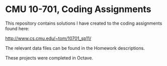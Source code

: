 # CMU 10-701, Coding Assignments

This repository contains solutions I have created to the coding assignments found here:

http://www.cs.cmu.edu/~tom/10701_sp11/

The relevant data files can be found in the Homework descriptions.

These projects were completed in Octave.
